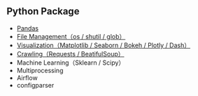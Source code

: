 ## Python Package
* [Pandas](https://github.com/yuning-lin/AboutPython/blob/main/Pandas.md)
* [File Management（os / shutil / glob）](https://github.com/yuning-lin/AboutPython/blob/main/FileManagement.md)
* [Visualization（Matplotlib / Seaborn / Bokeh / Plotly / Dash）](https://github.com/yuning-lin/AboutPython/blob/main/Visualization.md)
* [Crawling（Requests / BeatifulSoup）](https://github.com/yuning-lin/AboutPython/blob/main/Crawling.md)
* Machine Learning（Sklearn / Scipy）
* Multiprocessing
* Airflow
* configparser
